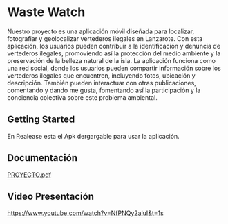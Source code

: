 # Waste Watch

Nuestro proyecto es una aplicación móvil diseñada para localizar, fotografiar y 
geolocalizar vertederos ilegales en Lanzarote. Con esta aplicación, los usuarios pueden 
contribuir a la identificación y denuncia de vertederos ilegales, promoviendo así la 
protección del medio ambiente y la preservación de la belleza natural de la isla.
La aplicación funciona como una red social, donde los usuarios pueden compartir 
información sobre los vertederos ilegales que encuentren, incluyendo fotos, ubicación y 
descripción. También pueden interactuar con otras publicaciones, comentando y dando 
me gusta, fomentando así la participación y la conciencia colectiva sobre este problema 
ambiental.

## Getting Started

En Realease esta el Apk dergargable para usar la aplicación.

## Documentación
[PROYECTO.pdf](https://github.com/faridibal/Waste-Watch/files/11482304/PROYECTO.pdf)

## Video Presentación
https://www.youtube.com/watch?v=NfPNQy2aluI&t=1s
